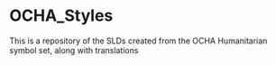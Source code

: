 OCHA_Styles
===========

This is a repository of the SLDs created from the OCHA Humanitarian symbol set, along with translations

